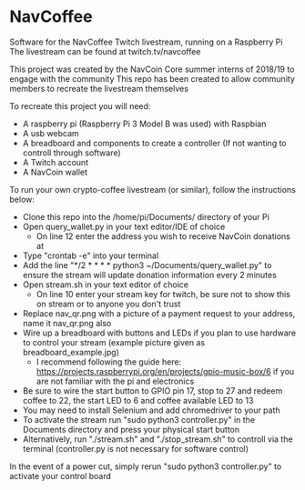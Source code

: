 # NavCoffee
Software for the NavCoffee Twitch livestream, running on a Raspberry Pi
The livestream can be found at twitch.tv/navcoffee

This project was created by the NavCoin Core summer interns of 2018/19 to engage with the community
This repo has been created to allow community members to recreate the livestream themselves

To recreate this project you will need:
 - A raspberry pi (Raspberry Pi 3 Model B was used) with Raspbian
 - A usb webcam
 - A breadboard and components to create a controller (If not wanting to controll through software)
 - A Twitch account
 - A NavCoin wallet

To run your own crypto-coffee livestream (or similar), follow the instructions below:
 - Clone this repo into the /home/pi/Documents/ directory of your Pi
 - Open query_wallet.py in your text editor/IDE of choice
	- On line 12 enter the address you wish to receive NavCoin donations at
 - Type "crontab -e" into your terminal
 - Add the line "*/2 * * * * python3 ~/Documents/query_wallet.py" to ensure the stream will update donation information every 2 minutes
 - Open stream.sh in your text editor of choice
	- On line 10 enter your stream key for twitch, be sure not to show this on stream or to anyone you don't trust
 - Replace nav_qr.png with a picture of a payment request to your address, name it nav_qr.png also
 - Wire up a breadboard with buttons and LEDs if you plan to use hardware to control your stream (example picture given as breadboard_example.jpg)
	- I recommend following the guide here: https://projects.raspberrypi.org/en/projects/gpio-music-box/6
	  if you are not familiar with the pi and electronics
 - Be sure to wire the start button to GPIO pin 17, stop to 27 and redeem coffee to 22, the start LED to 6 and coffee available LED to 13
 - You may need to install Selenium and add chromedriver to your path
 - To activate the stream run "sudo python3 controller.py" in the Documents directory and press your physical start button
 - Alternatively, run "./stream.sh" and "./stop_stream.sh" to controll via the terminal (controller.py is not necessary for software control)

In the event of a power cut, simply rerun "sudo python3 controller.py" to activate your control board



